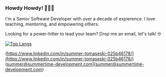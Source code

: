 ### Howdy Howdy! 👋👋👋

I'm a Senior Software Developer with over a decade of expierence. I love teaching, mentoring, and empowering others. 

Looking for a power-hitter to lead your team? Drop me an email, let's talk! 🤓

[![Top Langs](https://github-readme-stats.vercel.app/api/top-langs/?username=GamesOfSummer&layout=compact)](https://github.com/anuraghazra/github-readme-stats)



(https://www.linkedin.com/in/summer-tomaseski-025b46178/](https://www.linkedin.com/in/summer-tomaseski-025b46178/)
(summer@summertime-development.com](summer@summertime-development.com)


<!--
**GamesOfSummer/GamesOfSummer** is a ✨ _special_ ✨ repository because its `README.md` (this file) appears on your GitHub profile.

Here are some ideas to get you started:

- 🔭 I’m currently working on ...
- 🌱 I’m currently learning ...
- 👯 I’m looking to collaborate on ...
- 🤔 I’m looking for help with ...
- 💬 Ask me about ...
- 📫 How to reach me: ...
- 😄 Pronouns: ...
- ⚡ Fun fact: ...
-->
